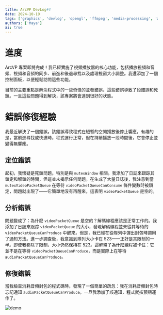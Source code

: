 ```yaml
---
title: ArcVP DevLog#4
date: 2024-10-10
tags: ['graphics', 'devlog', 'opengl', 'ffmpeg', 'media-processing', 'arcvp']
authors: ['Maya']
ai: true
---
```


# 進度

ArcVP 專案即將完成！我已經實施了視頻播放器的核心功能，包括播放視頻和音頻、視頻和音頻的同步、前進和後退尋找以及處理視窗大小調整。我還添加了一個控制面板，以便輕鬆訪問這些功能。

目前的主要重點是解決程式中的一些奇怪的並發錯誤，這些錯誤導致了段錯誤和死鎖。一旦這些問題得到解決，該專案將會達到很好的狀態。

# 錯誤修復經驗

我最近解決了一個錯誤，該錯誤導致程式在短暫的空閒播放後停止響應。有趣的是，當前進尋找或快進時，程式運行正常，但在持續播放一段時間後，它會停止並變得無響應。

## 定位錯誤

起初，我懷疑是死鎖問題，特別是與 `mutexWindow` 相關。我添加了日誌來跟踪其鎖定和解鎖的時間，但這並未揭示任何問題。在生成了大量日誌後，我注意到當 `mutexVideoPacketQueue` 在等待 `videoPacketQueueCanConsume` 條件變數時被鎖定，問題就出現了——它簡單地沒有再醒來，這表明 `videoPacketQueue` 是空的。

## 分析錯誤

問題變成了：為什麼 `videoPacketQueue` 是空的？解碼線程應該是正常工作的。我添加了日誌來跟踪 `videoPacketQueue` 的大小，發現解碼線程並未從其等待的 `videoPacketQueueCanProduce` 中醒來。但是，我已經在從隊列中彈出封包時調用了通知方法。進一步調查後，我意識到隊列大小卡在 523——正好是其限制的一半。即使我移除了限制，大小仍然保持在 523。這解釋了為什麼線程被卡住：它並不是在等待 `videoPacketQueueCanProduce`，而是實際上在等待 `audioPacketQueueCanProduce`。

## 修復錯誤

當我檢查消耗音頻封包的程式碼時，發現了一個簡單的疏忽：我在消耗音頻封包時忘記通知 `audioPacketQueueCanProduce`。一旦我添加了該通知，程式就按預期運作了。

![demo](/devlog/devlog4-demostrate.png)
